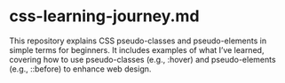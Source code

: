# css-learning-journey.md
This repository explains CSS pseudo-classes and pseudo-elements in simple terms for beginners. It includes examples of what I’ve learned, covering how to use pseudo-classes (e.g., :hover) and pseudo-elements (e.g., ::before) to enhance web design.
